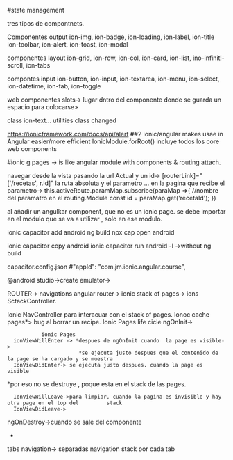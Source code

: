 #state management


tres tipos de compontnets.

Componentes output
ion-img, ion-badge, ion-loading, ion-label, ion-title
ion-toolbar, ion-alert, ion-toast, ion-modal

componentes layout
ion-grid, ion-row, ion-col, ion-card, ion-list, ino-infiniti-scroll,
ion-tabs

compontes input
ion-button, ion-input, ion-textarea, ion-menu, ion-select, 
ion-datetime, ion-fab, ion-toggle

web componentes slots-> lugar dntro del componente donde se guarda un espacio para colocarse>

class ion-text...
utilities class changed

https://ionicframework.com/docs/api/alert
##2
ionic/angular makes usae in Angular easier/more efficient
 IonicModule.forRoot() incluye todos los core web components

 #ionic g pages -> is like angular module with components & routing attach.

 navegar desde la vista  pasando la url Actual y un id->
  [routerLink]="['/recetas', r.id]"
  la ruta absoluta y el parametro
  ... en la pagina que recibe el parametro->
   this.activeRoute.paramMap.subscribe(paraMap =>{
      //nombre del paramatro en el routing.Module
      const id = paraMap.get('recetaId');
   })

   al añadir un angulkar component, que no es un ionic page.
   se debe importar en el modulo que se va a utilizar , solo en ese modulo.

   ionic capacitor add android
   ng build
   npx cap open android

   ionic capacitor copy android
   ionic capacitor run android -l ->without ng build

   capacitor.config.json
#"appId": "com.jm.ionic.angular.course",

   @android studio->create emulator->

   ROUTER-> navigations
   angular router->
   ionic stack of pages-> ions SctackController.

   Ionic NavController para interacuar con el stack of pages. 
   Ionoc cache pages*>
   bug al borrar un recipe.
   Ionic Pages life cicle
   ngOnInit->

               ionic Pages
      ionViewWillEnter -> *despues de ngOnInit cuando  la page es visible->
                           *se ejecuta justo despues que el contenido de la page se ha cargado y se muestra
      IonViewDidEnter-> se ejecuta justo despues. cuando la page es visible
*por eso no se destruye , poque esta en el stack de las pages.

      IonViewWillLeave->para limpiar, cuando la pagina es invisible y hay otra page en el top del         stack
      IonViewDidLeave->

   ngOnDestroy->cuando se sale del componente
   
*
tabs navigation->
separadas navigation stack por cada tab